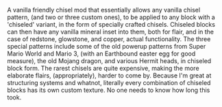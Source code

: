A vanilla friendly chisel mod that essentially allows any vanilla chisel pattern, (and two or three custom ones), to be applied to any block with a 'chiseled' variant, in the form of specially crafted chisels. Chiseled blocks can then have any vanilla mineral inset into them, both for flair, and in the case of redstone, glowstone, and copper, actual functionality. 
The three special patterns include some of the old powerup patterns from Super Mario World and Mario 3, (with an Earthbound easter egg for good measure), the old Mojang dragon, and various Hermit heads, in chiseled block form. The rarest chisels are quite expensive, making the more elaborate flairs, (appropriately), harder to come by.
Because I'm great at structuring systems and whatnot, literally every combination of chiseled blocks has its own custom texture. No one needs to know how long this took.
